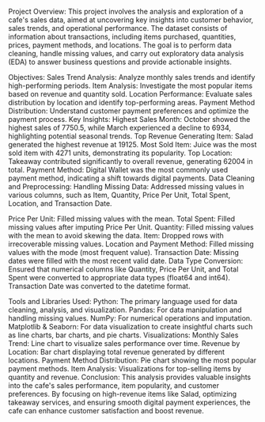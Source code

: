 Project Overview:
This project involves the analysis and exploration of a cafe's sales data, aimed at uncovering key insights into customer behavior, sales trends, and operational performance. The dataset consists of information about transactions, including items purchased, quantities, prices, payment methods, and locations. The goal is to perform data cleaning, handle missing values, and carry out exploratory data analysis (EDA) to answer business questions and provide actionable insights.

Objectives:
Sales Trend Analysis: Analyze monthly sales trends and identify high-performing periods.
Item Analysis: Investigate the most popular items based on revenue and quantity sold.
Location Performance: Evaluate sales distribution by location and identify top-performing areas.
Payment Method Distribution: Understand customer payment preferences and optimize the payment process.
Key Insights:
Highest Sales Month: October showed the highest sales of 7750.5, while March experienced a decline to 6934, highlighting potential seasonal trends.
Top Revenue Generating Item: Salad generated the highest revenue at 19125.
Most Sold Item: Juice was the most sold item with 4271 units, demonstrating its popularity.
Top Location: Takeaway contributed significantly to overall revenue, generating 62004 in total.
Payment Method: Digital Wallet was the most commonly used payment method, indicating a shift towards digital payments.
Data Cleaning and Preprocessing:
Handling Missing Data: Addressed missing values in various columns, such as Item, Quantity, Price Per Unit, Total Spent, Location, and Transaction Date.

Price Per Unit: Filled missing values with the mean.
Total Spent: Filled missing values after imputing Price Per Unit.
Quantity: Filled missing values with the mean to avoid skewing the data.
Item: Dropped rows with irrecoverable missing values.
Location and Payment Method: Filled missing values with the mode (most frequent value).
Transaction Date: Missing dates were filled with the most recent valid date.
Data Type Conversion: Ensured that numerical columns like Quantity, Price Per Unit, and Total Spent were converted to appropriate data types (float64 and int64). Transaction Date was converted to the datetime format.

Tools and Libraries Used:
Python: The primary language used for data cleaning, analysis, and visualization.
Pandas: For data manipulation and handling missing values.
NumPy: For numerical operations and imputation.
Matplotlib & Seaborn: For data visualization to create insightful charts such as line charts, bar charts, and pie charts.
Visualizations:
Monthly Sales Trend: Line chart to visualize sales performance over time.
Revenue by Location: Bar chart displaying total revenue generated by different locations.
Payment Method Distribution: Pie chart showing the most popular payment methods.
Item Analysis: Visualizations for top-selling items by quantity and revenue.
Conclusion:
This analysis provides valuable insights into the cafe's sales performance, item popularity, and customer preferences. By focusing on high-revenue items like Salad, optimizing takeaway services, and ensuring smooth digital payment experiences, the cafe can enhance customer satisfaction and boost revenue.
